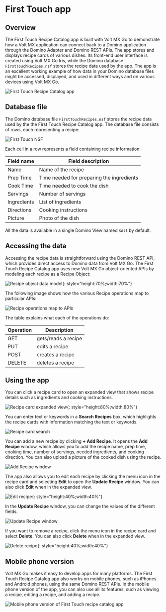 # First Touch app

## Overview

The First Touch Recipe Catalog app is built with Volt MX Go to demonstrate how a Volt MX application can connect back to a Domino application through the Domino Adapter and Domino REST APIs. The app stores and displays recipe cards of various dishes. Its front-end user interface is created using Volt MX Go Iris, while the Domino database `FirstTouchRecipes.nsf` stores the recipe data used by the app. The app is an excellent working example of how data in your Domino database files might be accessed, displayed, and used in different ways and on various devices using Volt MX Go. 

![First Touch Recipe Catalog app](../assets/images/ftrecipeapp.png)

## Database file

The Domino database file `FirstTouchRecipes.nsf` stores the recipe data used by the the First Touch Recipe Catalog app. The database file consists of rows, each representing a recipe:

![First Touch NSF](../assets/images/recipensf.png)

Each cell in a row represents a field containing recipe information: 

|Field name|Field description|
|----|----|
|Name|Name of the recipe|
|Prep Time|Time needed for preparing the ingredients|
|Cook Time|Time needed to cook the dish|
|Servings|Number of servings|
|Ingredients|List of ingredients|
|Directions|Cooking instructions|
|Picture|Photo of the dish|

All the data is available in a single Domino View named `$All` by default.

## Accessing the data

Accessing the recipe data is straightforward using the Domino REST API, which provides direct access to Domino data from Volt MX Go. The First Touch Recipe Catalog app uses new Volt MX Go object-oriented APIs by modeling each recipe as a Recipe Object:

![Recipe object data model](../assets/images/recipedatamodel.png){: style="height:70%;width:70%"}

The following image shows how the various Recipe operations map to particular APIs:

![Recipe operations map to APIs](../assets/images/recipemapping.png)

The table explains what each of the operations do:

|Operation|Description|
|----|----|
|GET|gets/reads a recipe|
|PUT|edits a recipe|
|POST|creates a recipe|
|DELETE|deletes a recipe|

## Using the app

You can click a recipe card to open an expanded view that shows recipe details such as ingredients and cooking instructions.

![Recipe card expanded view](../assets/images/recipecardexpanded.png){: style="height:80%;width:80%"}

You can enter text or keywords in a **Search Recipes** box, which highlights the recipe cards with information matching the text or keywords. 

![Recipe card search](../assets/images/recipesearch.png)

You can add a new recipe by clicking **+ Add Recipe**. It opens the **Add Recipe** window, which allows you to add the recipe name, prep time, cooking time, number of servings, needed ingredients, and cooking direction. You can also upload a picture of the cooked dish using the recipe.

![Add Recipe window](../assets/images/addrecipe.png)

The app also allows you to edit each recipe by clicking the menu icon in the recipe card and selecting **Edit** to open the **Update Recipe** window. You can also click **Edit** when in the expanded view.

![Edit recipe](../assets/images/editrecipe.png){: style="height:40%;width:40%"}

In the **Update Recipe** window, you can change the values of the different fields.   

![Update Recipe window](../assets/images/updaterecipe.png)

If you want to remove a recipe, click the menu icon in the recipe card and select **Delete**. You can also click **Delete** when in the expanded view.

![Delete recipe](../assets/images/deleterecipe.png){: style="height:40%;width:40%"}

## Mobile phone version 

Volt MX Go makes it easy to develop apps for many platforms. The First Touch Recipe Catalog app also works on mobile phones, such as iPhones and Android phones, using the same Domino REST APIs. In the mobile phone version of the app, you can also use all its features, such as viewing a recipe, editing a recipe, and adding a recipe.

![Mobile phone version of First Touch recipe catalog app](../assets/images/mobilerecipe1.png)

